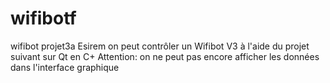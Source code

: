 # wifibotf
wifibot projet3a Esirem
on peut contrôler un Wifibot V3 à l'aide du projet suivant sur Qt en C+
Attention: on ne peut pas encore afficher les données dans l'interface graphique
